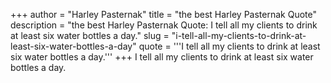 +++
author = "Harley Pasternak"
title = "the best Harley Pasternak Quote"
description = "the best Harley Pasternak Quote: I tell all my clients to drink at least six water bottles a day."
slug = "i-tell-all-my-clients-to-drink-at-least-six-water-bottles-a-day"
quote = '''I tell all my clients to drink at least six water bottles a day.'''
+++
I tell all my clients to drink at least six water bottles a day.
